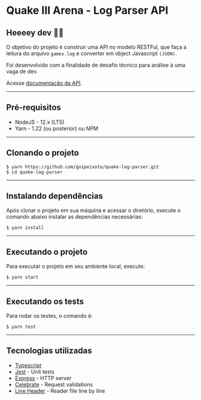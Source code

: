 # Quake III Arena - Log Parser API

## Heeeey dev 👨‍💻

O objetivo do projeto é construir uma API no modelo RESTFul, que faça a leitura do arquivo `games.log` e converter em object Javascript `(JSON)`.

Foi desenvolvido com a finalidade de desafio técnico para análise à uma vaga de dev.

Acesse [documentação da API](https://q3a-api-parser.netlify.app/).

---

## Pré-requisitos

* NodeJS - 12.x (LTS)
* Yarn - 1.22 (ou posterior) ou NPM

---

## Clonando o projeto
```console
$ yarn https://github.com/guipeixoto/quake-log-parser.git
$ cd quake-log-parser
```

---

## Instalando dependências
Após clonar o projeto em sua máquina e acessar o diretório, execute o comando abaixo instalar as dependências necessárias:
```console
$ yarn install
```

---

## Executando o projeto
Para executar o projeto em seu ambiente local, execute:
```console
$ yarn start
```

---

## Executando os tests
Para rodar os testes, o comando é:
```console
$ yarn test
```

---

## Tecnologias utilizadas

* [Typescript](https://www.typescriptlang.org/)
* [Jest](https://jestjs.io/) - Unit tests
* [Express](https://expressjs.com/pt-br/) - HTTP server
* [Celebrate](https://github.com/arb/celebrate) - Request validations
* [Line Header](https://github.com/nickewing/line-reader) - Reader file line by line
